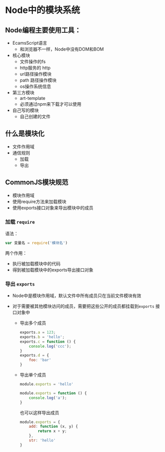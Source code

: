 # Node中的模块系统

## Node编程主要使用工具：

- EcamsScript语言
  - 和浏览器不一样，Node中没有DOM和BOM
- 核心模块
  - 文件操作的fs
  - http服务的 http
  - url路径操作模块
  - path 路径操作模块
  - os操作系统信息
- 第三方模块
  - art-template
  - 必须通过npm来下载才可以使用
- 自己写的模块
  - 自己创建的文件

## 什么是模块化

- 文件作用域
- 通信规则
  - 加载
  - 导出

## CommonJS模块规范

- 模块作用域
- 使用require方法来加载模块
- 使用exports接口对象来导出模块中的成员

### 加载 `require`

语法：

```javascript
var 变量名 = require('模块名')
```

两个作用：

- 执行被加载模块中的代码
- 得到被加载模块中的exports导出接口对象

### 导出 `exports`

- Node中是模块作用域，默认文件中所有成员只在当前文件模块有效

- 对于需要被其他模块访问的成员，需要把这些公开的成员都挂载到` exports ` 接口对象中

  - 导出多个成员

    ```javascript
    exports.a = 123;
    exports.b = 'hello';
    exports.c = function () {
        console.log('ccc');
    }
    exports.d = {
        foo: 'bar'
    }
    ```

    

  - 导出单个成员

    ```javascript
    module.exports = 'hello'
    
    module.exports = function () {
        console.log('a');
    }
    ```

    也可以这样导出成员

    ```javascript
    module.exports = {
        add: function (x, y) {
            return x + y;
        },
        str: 'hello'
    }
    ```

    

